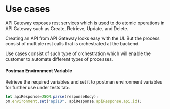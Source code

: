 # Use cases

API Gateway exposes rest services which is used to do atomic operations in API Gateway such as Create, Retrieve, Update, and Delete. 

Creating an API from API Gateway looks easy with the UI. But the process consist of multiple rest calls that is orchestrated at the backend.

Use cases consist of such type of orchestration which will enable the customer to automate different types of processes.

#### Postman Environment Variable

Retrieve the required variables and set it to postman environment variables for further use under tests tab.

```javascript
let apiResponse=JSON.parse(responseBody);
pm.environment.set("apiID", apiResponse.apiResponse.api.id);
```

